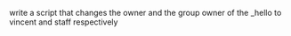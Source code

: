 write a script that changes the owner and the group owner of the _hello to vincent and staff respectively
